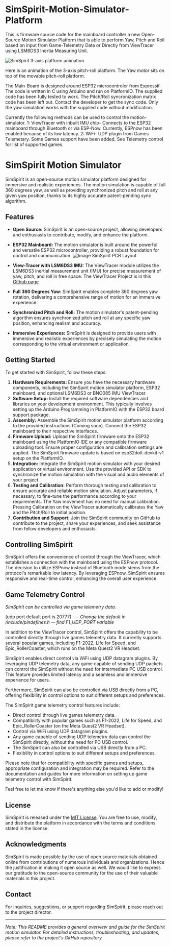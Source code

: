 # SimSpirit-Motion-Simulator-Platform
This is firmware source code for the mainboard controller a new Open-Source Motion Simulator Platform that is able to perform Yaw, Pitch and Roll based on input from Game-Telemetry Data or Directly from ViewTracer using LSM6DS3 Inertia Measuring Unit.

![SimSpirit 3-axis platform animation](https://github.com/jpdigitalman/SimSpirit-Motion-Simulator-Platform/blob/master/Hardware/simspirit-axis-animation.gif?raw=true)

Here is an animation of the 3-axis pitch-roll platform. The Yaw motor sits on top of the movable pitch-roll platform.

The Main-Board is designed around ESP32 microcontroler from Expressif.
The code is written in C using Arduino and run on PlatformIO. The supplied code has been fully tested to work. The Pitch/Roll syncronization matrix code has been left out. Contact the developer to get the sync code. Only the yaw simulation works with the supplied code without modification.

Currently the following methods can be used to control the motion-simulator.
1: ViewTracer with inbuilt IMU chip- Connects to the ESP32 mainboard through Bluetooth or via ESP-Now. Currently, ESPnow has been enabled because of its low latency.
2: WiFi- UDP plugin from Games Telemetary. Some Games support have been added. See Telemetry control for list of supported games.

# SimSpirit Motion Simulator

SimSpirit is an open-source motion simulator platform designed for immersive and realistic experiences. The motion simulation is capable of full 360 degrees yaw, as well as providing synchronized pitch and roll at any given yaw position, thanks to its highly accurate patent-pending sync algorithm.

## Features

- **Open Source:** SimSpirit is an open-source project, allowing developers and enthusiasts to contribute, modify, and enhance the platform.
- **ESP32 Mainboard:** The motion simulator is built around the powerful and versatile ESP32 microcontroller, providing a robust foundation for control and communication.
![Image SimSpirit PCB Layout](https://github.com/jpdigitalman/SimSpirit-Motion-Simulator-Platform/blob/master/SimSpirit_PCB_Layout/Assembly.png?raw=true)

- **View-Tracer with LSM6DS3 IMU:** The ViewTracer module utilizes the LSM6DS3 inertial measurement unit (IMU) for precise measurement of yaw, pitch, and roll in free space.
  The ViewTracer Project is in this [Github page](https://github.com/jpdigitalman/SimSpirit-MotionSimulation-Headtracker)
- **Full 360 Degrees Yaw:** SimSpirit enables complete 360 degrees yaw rotation, delivering a comprehensive range of motion for an immersive experience.
- **Synchronized Pitch and Roll:** The motion simulator's patent-pending algorithm ensures synchronized pitch and roll at any specific yaw position, enhancing realism and accuracy.
- **Immersive Experiences:** SimSpirit is designed to provide users with immersive and realistic experiences by precisely simulating the motion corresponding to the virtual environment or application.

## Getting Started

To get started with SimSpirit, follow these steps:

1. **Hardware Requirements:** Ensure you have the necessary hardware components, including the SimSpirit motion simulator platform, ESP32 mainboard, and optional LSM6DS3 or BNO085 IMU ViewTracer.
2. **Software Setup:** Install the required software dependencies and libraries on your development environment. This typically involves setting up the Arduino Programming in PlatformIO with the ESP32 board support package.
3. **Assembly:** Assemble the SimSpirit motion simulator platform according to the provided instructions (Coming soon). Connect the ESP32 mainboard to their respective interfaces.
4. **Firmware Upload:** Upload the SimSpirit firmware onto the ESP32 mainboard using the PlatformIO IDE or any compatible firmware uploading tool. Ensure proper configuration and calibration settings are applied. The SimSpirit firmware update is based on esp32doit-devkit-v1 setup on the PlatformIO.
5. **Integration:** Integrate the SimSpirit motion simulator with your desired application or virtual environment. Use the provided API or SDK to synchronize the motion simulation with the visual and audio elements of your project.
6. **Testing and Calibration:** Perform thorough testing and calibration to ensure accurate and reliable motion simulation. Adjust parameters, if necessary, to fine-tune the performance according to your requirements. The Yaw movement has no need for manual calibration. Pressing Calibration on the ViewTracer automatically calibrates the Yaw and the Pitch/Roll to initial position.
7. **Contribution and Support:** Join the SimSpirit community on GitHub to contribute to the project, share your experiences, and seek assistance from fellow developers and enthusiasts.

## Controlling SimSpirit

SimSpirit offers the convenience of control through the ViewTracer, which establishes a connection with the mainboard using the ESPnow protocol. The decision to utilize ESPnow instead of Bluetooth mode stems from the protocol's remarkable low latency. By leveraging ESPnow, SimSpirit ensures responsive and real-time control, enhancing the overall user experience.

## Game Telemetry Control

*SimSpirit can be controlled via game telemetry data.*

(udp port default port is 20777) --- *Change the default in /include/pindefines.h  -- find F1_UDP_PORT variable*

In addition to the ViewTracer control, SimSpirit offers the capability to be controlled directly through live games telemetry data. It currently supports several popular games, including F1-2022, Life for Speed, and Epic_RollerCoaster, which runs on the Meta Quest2 VR Headset.

SimSpirit enables direct control via WiFi using UDP datagram plugins. By leveraging UDP telemetry data, any game capable of sending UDP packets can control the SimSpirit without the need for intermediate PC USB control. This feature provides limited latency and a seamless and immersive experience for users.

Furthermore, SimSpirit can also be controlled via USB directly from a PC, offering flexibility in control options to suit different setups and preferences.

The SimSpirit game telemetry control features include:
- Direct control through live games telemetry data.
- Compatibility with popular games such as F1-2022, Life for Speed, and Epic_RollerCoaster (on the Meta Quest2 VR Headset).
- Control via WiFi using UDP datagram plugins.
- Any game capable of sending UDP telemetry data can control the SimSpirit directly, without the need for PC USB control.
- The SimSpirit can also be controlled via USB directly from a PC.
- Flexibility in control options to suit different setups and preferences.

Please note that for compatibility with specific games and setups, appropriate configuration and integration may be required. Refer to the documentation and guides for more information on setting up game telemetry control with SimSpirit.

Feel free to let me know if there's anything else you'd like to add or modify!

## License

SimSpirit is released under the [MIT License](https://opensource.org/licenses/MIT). You are free to use, modify, and distribute the platform in accordance with the terms and conditions stated in the license.

## Acknowledgments

SimSpirit is made possible by the use of open source materials obtained online from contributions of numerous individuals and organizations. Hence the justification in making it open source as well. We would like to express our gratitude to the open-source community for the use of their valuable materials in this project.

## Contact

For inquiries, suggestions, or support regarding SimSpirit, please reach out to the project director.

---
*Note: This README provides a general overview and guide for the SimSpirit motion simulator. For detailed instructions, troubleshooting, and updates, please refer to the project's GitHub repository.*
